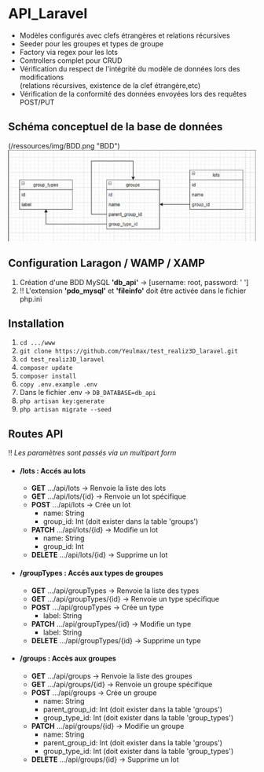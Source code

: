 # API_Laravel
* Modèles configurés avec clefs étrangères et relations récursives
* Seeder pour les groupes et types de groupe
* Factory via regex pour les lots
* Controllers complet pour CRUD
* Vérification du respect de l'intégrité du modèle de données lors des modifications<br> (relations récursives, existence de la clef étrangère,etc)
* Vérification de la conformité des données envoyées lors des requêtes POST/PUT

## Schéma conceptuel de la base de données
(/ressources/img/BDD.png "BDD")
![](resources/img/BDD.png)
## Configuration Laragon / WAMP / XAMP
1. Création d'une BDD MySQL **'db_api'** -> [username: root, password: ' ']
2. ‼️ L'extension **'pdo_mysql'** et **'fileinfo'** doit être activée dans le fichier php.ini

## Installation
1. `cd .../www`
2. `git clone https://github.com/Yeulmax/test_realiz3D_laravel.git`
3. `cd test_realiz3D_laravel`
4. `composer update`
5. `composer install`
6. `copy .env.example .env`
7. Dans le fichier .env -> `DB_DATABASE=db_api`
8. `php artisan key:generate`
9. `php artisan migrate --seed`


## Routes API
‼️  *Les paramètres sont passés via un multipart form*
* #### /lots : Accés au lots
  * **GET** .../api/lots  -> Renvoie la liste des lots
  * **GET** .../api/lots/{id} -> Renvoie un lot spécifique
  * **POST** .../api/lots -> Crée un lot
    * name: String
    * group_id: Int (doit exister dans la table 'groups')
  * **PATCH** .../api/lots/{id} -> Modifie un lot
    * name: String
    * group_id: Int
  * **DELETE** .../api/lots/{id} -> Supprime un lot

* #### /groupTypes : Accés aux types de groupes
  * **GET** .../api/groupTypes  -> Renvoie la liste des types
  * **GET** .../api/groupTypes/{id} -> Renvoie un type spécifique
  * **POST** .../api/groupTypes -> Crée un type
    * label: String
  * **PATCH** .../api/groupTypes/{id} -> Modifie un type
    * label: String
  * **DELETE** .../api/groupTypes/{id} -> Supprime un type

* #### /groups : Accès aux groupes
  * **GET** .../api/groups  -> Renvoie la liste des groupes
  * **GET** .../api/groups/{id} -> Renvoie un groupe spécifique
  * **POST** .../api/groups -> Crée un groupe
    * name: String
    * parent_group_id: Int (doit exister dans la table 'groups')
    * group_type_id: Int (doit exister dans la table 'group_types')
  * **PATCH** .../api/groups/{id} -> Modifie un groupe
    * name: String
    * parent_group_id: Int (doit exister dans la table 'groups')
    * group_type_id: Int (doit exister dans la table 'group_types')
  * **DELETE** .../api/groups/{id} -> Supprime un lot
